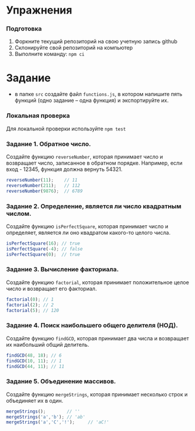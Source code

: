 # Упражнения

### Подготовка

1. Форкните текущий репозиторий на свою учетную запись github
2. Склонируйте свой репозиторий на компьютер
3. Выполните команду: `npm ci`

# Задание
- в папке `src` создайте файл `functions.js`, в котором напишите пять функций (одно задание – одна функция) и экспортируйте их.

### Локальная проверка
Для локальной проверки используйте `npm test`

### Задание 1. Обратное число.
Создайте функцию `reverseNumber`, которая принимает число и возвращает число, записанное в обратном порядке. Например, если вход - 12345, функция должна вернуть 54321.

```js
reverseNumber(11);    // 11
reverseNumber(211);   // 112
reverseNumber(9876);  // 6789
```

### Задание 2. Определение, является ли число квадратным числом.
Создайте функцию `isPerfectSquare`, которая принимает число и определяет, является ли оно квадратом какого-то целого числа.
```js
isPerfectSquare(16); // true
isPerfectSquare(-4); // false
isPerfectSquare(0);  // true
```
### Задание 3. Вычисление факториала.
Создайте функцию `factorial`, которая принимает положительное целое число и возвращает его факториал.

```js
factorial(0); // 1
factorial(2); // 2
factorial(5); // 120
```
### Задание 4. Поиск наибольшего общего делителя (НОД).
Создайте функцию `findGCD`, которая принимает два числа и возвращает их наибольший общий делитель.
```js
findGCD(48, 18); // 6
findGCD(10, 11); // 1
findGCD(44, 11); // 11
```

### Задание 5. Объединение массивов.

Создайте функцию `mergeStrings`, которая принимает несколько строк и объединяет их в один.

```js
mergeStrings();        // ''
mergeStrings('a','b'); // 'ab'
mergeStrings('a','C','!');     // 'aC!'
```
